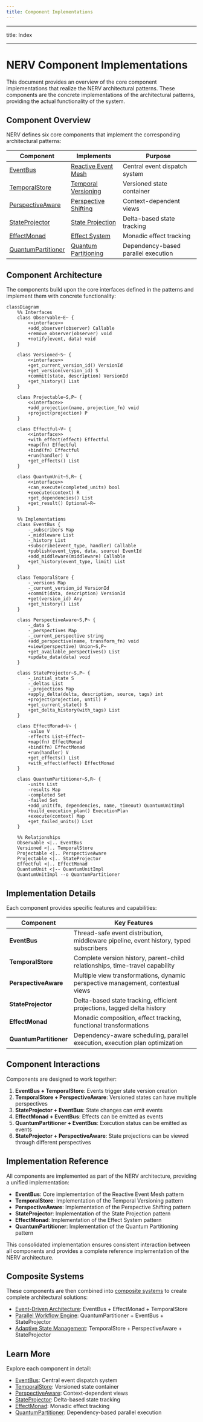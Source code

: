```yaml
---
title: Component Implementations
---
```


---

title: Index

---


# NERV Component Implementations

This document provides an overview of the core component implementations that realize the NERV architectural patterns. These components are the concrete implementations of the architectural patterns, providing the actual functionality of the system.

## Component Overview

NERV defines six core components that implement the corresponding architectural patterns:

| Component                                    | Implements                                                  | Purpose                             |
| -------------------------------------------- | ----------------------------------------------------------- | ----------------------------------- |
| [EventBus](event_bus.md)                     | [Reactive Event Mesh](../patterns/reactive_event_mesh.md)   | Central event dispatch system       |
| [TemporalStore](temporal_store.md)           | [Temporal Versioning](../patterns/temporal_versioning.md)   | Versioned state container           |
| [PerspectiveAware](perspective_aware.md)     | [Perspective Shifting](../patterns/perspective_shifting.md) | Context-dependent views             |
| [StateProjector](state_projector.md)         | [State Projection](../patterns/state_projection.md)         | Delta-based state tracking          |
| [EffectMonad](effect_monad.md)               | [Effect System](../patterns/effect_system.md)               | Monadic effect tracking             |
| [QuantumPartitioner](quantum_partitioner.md) | [Quantum Partitioning](../patterns/quantum_partitioning.md) | Dependency-based parallel execution |

## Component Architecture

The components build upon the core interfaces defined in the patterns and implement them with concrete functionality:

```mermaid
classDiagram
    %% Interfaces
    class Observable~E~ {
        <<interface>>
        +add_observer(observer) Callable
        +remove_observer(observer) void
        +notify(event, data) void
    }

    class Versioned~S~ {
        <<interface>>
        +get_current_version_id() VersionId
        +get_version(version_id) S
        +commit(state, description) VersionId
        +get_history() List
    }

    class Projectable~S,P~ {
        <<interface>>
        +add_projection(name, projection_fn) void
        +project(projection) P
    }

    class Effectful~V~ {
        <<interface>>
        +with_effect(effect) Effectful
        +map(fn) Effectful
        +bind(fn) Effectful
        +run(handler) V
        +get_effects() List
    }

    class QuantumUnit~S,R~ {
        <<interface>>
        +can_execute(completed_units) bool
        +execute(context) R
        +get_dependencies() List
        +get_result() Optional~R~
    }

    %% Implementations
    class EventBus {
        -_subscribers Map
        -_middleware List
        -_history List
        +subscribe(event_type, handler) Callable
        +publish(event_type, data, source) EventId
        +add_middleware(middleware) Callable
        +get_history(event_type, limit) List
    }

    class TemporalStore {
        -_versions Map
        -_current_version_id VersionId
        +commit(data, description) VersionId
        +get(version_id) Any
        +get_history() List
    }

    class PerspectiveAware~S,P~ {
        -_data S
        -_perspectives Map
        -_current_perspective string
        +add_perspective(name, transform_fn) void
        +view(perspective) Union~S,P~
        +get_available_perspectives() List
        +update_data(data) void
    }

    class StateProjector~S,P~ {
        -_initial_state S
        -_deltas List
        -_projections Map
        +apply_delta(delta, description, source, tags) int
        +project(projection, until) P
        +get_current_state() S
        +get_delta_history(with_tags) List
    }

    class EffectMonad~V~ {
        -value V
        -effects List~Effect~
        +map(fn) EffectMonad
        +bind(fn) EffectMonad
        +run(handler) V
        +get_effects() List
        +with_effect(effect) EffectMonad
    }

    class QuantumPartitioner~S,R~ {
        -units List
        -results Map
        -completed Set
        -failed Set
        +add_unit(fn, dependencies, name, timeout) QuantumUnitImpl
        +build_execution_plan() ExecutionPlan
        +execute(context) Map
        +get_failed_units() List
    }

    %% Relationships
    Observable <|.. EventBus
    Versioned <|.. TemporalStore
    Projectable <|.. PerspectiveAware
    Projectable <|.. StateProjector
    Effectful <|.. EffectMonad
    QuantumUnit <|-- QuantumUnitImpl
    QuantumUnitImpl --o QuantumPartitioner
```

## Implementation Details

Each component provides specific features and capabilities:

| Component              | Key Features                                                                          |
| ---------------------- | ------------------------------------------------------------------------------------- |
| **EventBus**           | Thread-safe event distribution, middleware pipeline, event history, typed subscribers |
| **TemporalStore**      | Complete version history, parent-child relationships, time-travel capability          |
| **PerspectiveAware**   | Multiple view transformations, dynamic perspective management, contextual views       |
| **StateProjector**     | Delta-based state tracking, efficient projections, tagged delta history               |
| **EffectMonad**        | Monadic composition, effect tracking, functional transformations                      |
| **QuantumPartitioner** | Dependency-aware scheduling, parallel execution, execution plan optimization          |

## Component Interactions

Components are designed to work together:

1. **EventBus + TemporalStore**: Events trigger state version creation
2. **TemporalStore + PerspectiveAware**: Versioned states can have multiple perspectives
3. **StateProjector + EventBus**: State changes can emit events
4. **EffectMonad + EventBus**: Effects can be emitted as events
5. **QuantumPartitioner + EventBus**: Execution status can be emitted as events
6. **StateProjector + PerspectiveAware**: State projections can be viewed through different perspectives

## Implementation Reference

All components are implemented as part of the NERV architecture, providing a unified implementation:

- **EventBus**: Core implementation of the Reactive Event Mesh pattern
- **TemporalStore**: Implementation of the Temporal Versioning pattern
- **PerspectiveAware**: Implementation of the Perspective Shifting pattern
- **StateProjector**: Implementation of the State Projection pattern
- **EffectMonad**: Implementation of the Effect System pattern
- **QuantumPartitioner**: Implementation of the Quantum Partitioning pattern

This consolidated implementation ensures consistent interaction between all components and provides a complete reference implementation of the NERV architecture.

## Composite Systems

These components are then combined into [composite systems](../composites/index.md) to create complete architectural solutions:

- [Event-Driven Architecture](../composites/event_driven_architecture.md): EventBus + EffectMonad + TemporalStore
- [Parallel Workflow Engine](../composites/parallel_workflow_engine.md): QuantumPartitioner + EventBus + StateProjector
- [Adaptive State Management](../composites/adaptive_state_management.md): TemporalStore + PerspectiveAware + StateProjector

## Learn More

Explore each component in detail:

- [EventBus](event_bus.md): Central event dispatch system
- [TemporalStore](temporal_store.md): Versioned state container
- [PerspectiveAware](perspective_aware.md): Context-dependent views
- [StateProjector](state_projector.md): Delta-based state tracking
- [EffectMonad](effect_monad.md): Monadic effect tracking
- [QuantumPartitioner](quantum_partitioner.md): Dependency-based parallel execution

